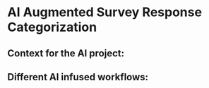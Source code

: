 # AI Augmented Survey Response Categorization 

## Context for the AI project:  

## Different AI infused workflows:

